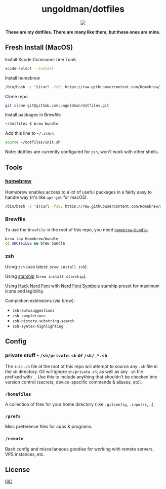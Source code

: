 <div align='center'>

# ungoldman/dotfiles

![](https://49.media.tumblr.com/8037b4adc4528f816a87eab93bbb1805/tumblr_np8i3bXp5g1qzdg48o1_500.gif)

**These are my dotfiles. There are many like them, but these ones are mine.**

</div>

## Fresh Install (MacOS)

Install Xcode Command-Line Tools

```sh
xcode-select --install
```

Install homebrew

```sh
/bin/bash -c "$(curl -fsSL https://raw.githubusercontent.com/Homebrew/install/HEAD/install.sh)"
```

Clone repo

```sh
git clone git@github.com:ungoldman/dotfiles.git
```

Install packages in Brewfile

```sh
~/dotfiles $ brew bundle
```

Add this line to `~/.zshrc`

```sh
source ~/dotfiles/init.sh
```

Note: dotfiles are currently configured for `zsh`, won't work with other shells.

## Tools

### [homebrew](http://brew.sh)

Homebrew enables access to a lot of useful packages in a fairly easy to handle way (it's like `apt-get` for macOS).

```sh
/bin/bash -c "$(curl -fsSL https://raw.githubusercontent.com/Homebrew/install/HEAD/install.sh)"
```

### Brewfile

To use the `Brewfile` in the root of this repo, you need [`homebrew-bundle`](https://github.com/Homebrew/homebrew-bundle).

```sh
brew tap Homebrew/bundle
cd $DOTFILES && brew bundle
```

### zsh

Using `zsh` (use latest: `brew install zsh`).

Using [starship](https://starship.rs/) (`brew install starship`).

Using [Hack Nerd Font](https://www.nerdfonts.com/font-downloads) with [Nerd Font Symbols](https://starship.rs/presets/#nerd-font-symbols) starship preset for maximum icons and legibility.

Completion extensions (via brew):

- `zsh-autosuggestions`
- `zsh-completions`
- `zsh-history-substring-search`
- `zsh-syntax-highlighting`

## Config

### private stuff - `/sh/private.sh` or `/sh/_*.sh`

The `init.sh` file at the root of this repo will attempt to source any `.sh` file in the `sh` directory. Git will ignore `sh/private.sh`, as well as any `.sh` file prefixed with `_`. Use this to include anything that shouldn't be checked into version control (secrets, device-specific commands & aliases, etc).

### `/homefiles`

A collection of files for your home directory (like `.gitconfig`, `.inputrc`, ..).

### `/prefs`

Misc preference files for apps & programs.

### `/remote`

Bash config and miscellaneous goodies for working with remote servers, VPS instances, etc.

## License

[ISC](LICENSE.md)
